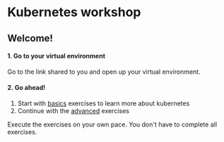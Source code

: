 # Kubernetes workshop

## Welcome!

#### 1. Go to your virtual environment
Go to the link shared to you and open up your virtual environment.

#### 2. Go ahead!
1. Start with [basics](basics.en.md) exercises to learn more about kubernetes
2. Continue with the [advanced](advanced.en.md) exercises

Execute the exercises on your own pace. You don't have to complete all exercises.
